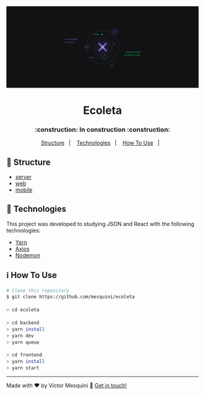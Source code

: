 <img src=".github/wallpaper.jpg" alt="fundo"/>

<h1 align='center'>Ecoleta</h1>

<h3 align="center">
  :construction: In construction :construction:
</h3>

<p align="center">
  <a href="#tokyo_tower-structure">Structure</a>&nbsp;&nbsp;&nbsp;|&nbsp;&nbsp;&nbsp;
  <a href="#rocket-technologies">Technologies</a>&nbsp;&nbsp;&nbsp;|&nbsp;&nbsp;&nbsp;
  <a href="#information_source-how-to-use">How To Use</a>&nbsp;&nbsp;&nbsp;|&nbsp;&nbsp;&nbsp;
</p>

## :tokyo_tower: Structure

- [server](https://github.com/mesquini/ecoleta/tree/master/server)
- [web](https://github.com/mesquini/ecoleta/tree/master/web)
- [mobile](https://github.com/mesquini/ecoleta/tree/master/mobile)

## :rocket: Technologies

This project was developed to studying JSON and React with the following technologies:

- [Yarn][yarn]
- [Axios](https://github.com/axios/axios)
- [Nodemon](https://github.com/remy/nodemon)


## :information_source: How To Use

```bash
# Clone this repository
$ git clone https://github.com/mesquini/ecoleta

> cd ecoleta

> cd backend
> yarn install
> yarn dev
> yarn queue

> cd frontend
> yarn install
> yarn start
```

---

Made with ♥ by Victor Mesquini :wave: [Get in touch!](https://www.linkedin.com/in/mesquini/)

[nodejs]: https://nodejs.org/
[yarn]: https://yarnpkg.com/
[vc]: https://code.visualstudio.com/